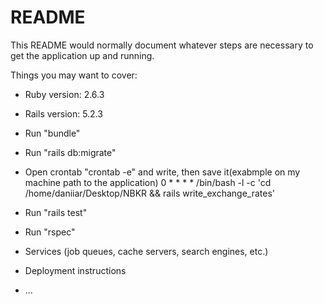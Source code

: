# README

This README would normally document whatever steps are necessary to get the
application up and running.

Things you may want to cover:

* Ruby version: 2.6.3

* Rails version: 5.2.3

* Run "bundle"

* Run "rails db:migrate"

* Open crontab "crontab -e" and write, then save it(exabmple on my machine path to the application)
  0 * * * * /bin/bash -l -c 'cd /home/daniiar/Desktop/NBKR && rails write_exchange_rates'

* Run "rails test"

* Run "rspec"

* Services (job queues, cache servers, search engines, etc.)

* Deployment instructions

* ...
